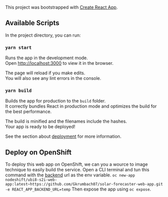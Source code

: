 This project was bootstrapped with [Create React App](https://github.com/facebook/create-react-app).

## Available Scripts

In the project directory, you can run:

### `yarn start`

Runs the app in the development mode.<br />
Open [http://localhost:3000](http://localhost:3000) to view it in the browser.

The page will reload if you make edits.<br />
You will also see any lint errors in the console.

### `yarn build`

Builds the app for production to the `build` folder.<br />
It correctly bundles React in production mode and optimizes the build for the best performance.

The build is minified and the filenames include the hashes.<br />
Your app is ready to be deployed!

See the section about [deployment](https://facebook.github.io/create-react-app/docs/deployment) for more information.

## Deploy on OpenShift
To deploy this web app on OpenShift, we can you a wource to image technique to easily build the service. Open a CLI terminal and tun this command with the [backend](https://github.com/Gkrumbach07/openshift-flask-api) url as the env variable.
`oc new-app nodeshift/ubi8-s2i-web-app:latest~https://github.com/Gkrumbach07/solar-forecaster-web-app.git -e REACT_APP_BACKEND_URL=temp`
Then expose the app using `oc expose`.

